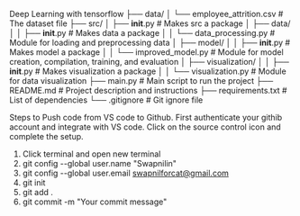 Deep Learning with tensorflow
├── data/
│   └── employee_attrition.csv      # The dataset file
├── src/
│   ├── __init__.py                 # Makes src a package
│   ├── data/
│   │   ├── __init__.py             # Makes data a package
│   │   └── data_processing.py      # Module for loading and preprocessing data
│   ├── model/
│   │   ├── __init__.py             # Makes model a package
│   │   └── improved_model.py       # Module for model creation, compilation, training, and evaluation
│   ├── visualization/
│   │   ├── __init__.py             # Makes visualization a package
│   │   └── visualization.py        # Module for data visualization
├── main.py                         # Main script to run the project
├── README.md                       # Project description and instructions
├── requirements.txt                # List of dependencies
└── .gitignore                      # Git ignore file

Steps to Push code from VS code to Github.
First authenticate your githib account and integrate with VS code. Click on the source control icon and complete the setup.
1. Click terminal and open new terminal
2. git config --global user.name "Swapnilin"
3. git config --global user.email swapnilforcat@gmail.com
4. git init
5. git add .
6. git commit -m "Your commit message"